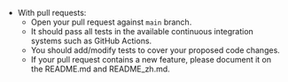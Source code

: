 - With pull requests:
  - Open your pull request against `main` branch.
  - It should pass all tests in the available continuous integration systems such as GitHub Actions.
  - You should add/modify tests to cover your proposed code changes.
  - If your pull request contains a new feature, please document it on the README.md and README_zh.md.
